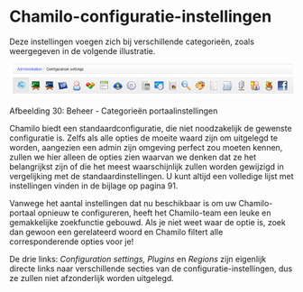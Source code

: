 # Chamilo-configuratie-instellingen

Deze instellingen voegen zich bij verschillende categorieën, zoals weergegeven in de volgende illustratie.

![](../../../.gitbook/assets/images17%20%281%29.png)

Afbeelding 30: Beheer - Categorieën portaalinstellingen

Chamilo biedt een standaardconfiguratie, die niet noodzakelijk de gewenste configuratie is. Zelfs als alle opties de moeite waard zijn om uitgelegd te worden, aangezien een admin zijn omgeving perfect zou moeten kennen, zullen we hier alleen de opties zien waarvan we denken dat ze het belangrijkst zijn of die het meest waarschijnlijk zullen worden gewijzigd in vergelijking met de standaardinstellingen. U kunt altijd een volledige lijst met instellingen vinden in de bijlage op pagina 91.

Vanwege het aantal instellingen dat nu beschikbaar is om uw Chamilo-portaal opnieuw te configureren, heeft het Chamilo-team een leuke en gemakkelijke zoekfunctie gebouwd. Als je niet weet waar de optie is, zoek dan gewoon een gerelateerd woord en Chamilo filtert alle corresponderende opties voor je!

De drie links: _Configuration settings, Plugins_ en _Regions_ zijn eigenlijk directe links naar verschillende secties van de configuratie-instellingen, dus ze zullen niet afzonderlijk worden uitgelegd.
